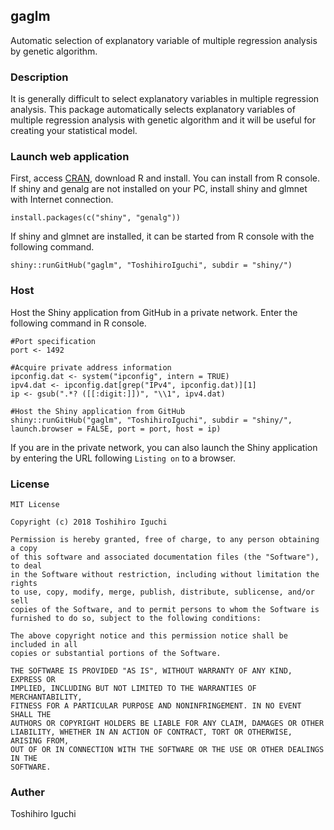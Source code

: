## gaglm
Automatic selection of explanatory variable of multiple regression analysis by genetic algorithm.

### Description
It is generally difficult to select explanatory variables in multiple regression analysis. This package automatically selects explanatory variables of multiple regression analysis with genetic algorithm and it will be useful for creating your statistical model.

### Launch web application
First, access [CRAN](https://cran.r-project.org/), download R and install.
You can install from R console.
If shiny and genalg are not installed on your PC, install shiny and glmnet with Internet connection.

    install.packages(c("shiny", "genalg"))

If shiny and glmnet are installed, it can be started from R console with the following command.
    
    shiny::runGitHub("gaglm", "ToshihiroIguchi", subdir = "shiny/")

### Host
Host the Shiny application from GitHub in a private network.
Enter the following command in R console.

    #Port specification
    port <- 1492

    #Acquire private address information
    ipconfig.dat <- system("ipconfig", intern = TRUE)
    ipv4.dat <- ipconfig.dat[grep("IPv4", ipconfig.dat)][1]
    ip <- gsub(".*? ([[:digit:]])", "\\1", ipv4.dat)

    #Host the Shiny application from GitHub
    shiny::runGitHub("gaglm", "ToshihiroIguchi", subdir = "shiny/", launch.browser = FALSE, port = port, host = ip)

If you are in the private network, you can also launch the Shiny application by entering the URL following `Listing on` to a browser.


### License 

```
MIT License

Copyright (c) 2018 Toshihiro Iguchi

Permission is hereby granted, free of charge, to any person obtaining a copy
of this software and associated documentation files (the "Software"), to deal
in the Software without restriction, including without limitation the rights
to use, copy, modify, merge, publish, distribute, sublicense, and/or sell
copies of the Software, and to permit persons to whom the Software is
furnished to do so, subject to the following conditions:

The above copyright notice and this permission notice shall be included in all
copies or substantial portions of the Software.

THE SOFTWARE IS PROVIDED "AS IS", WITHOUT WARRANTY OF ANY KIND, EXPRESS OR
IMPLIED, INCLUDING BUT NOT LIMITED TO THE WARRANTIES OF MERCHANTABILITY,
FITNESS FOR A PARTICULAR PURPOSE AND NONINFRINGEMENT. IN NO EVENT SHALL THE
AUTHORS OR COPYRIGHT HOLDERS BE LIABLE FOR ANY CLAIM, DAMAGES OR OTHER
LIABILITY, WHETHER IN AN ACTION OF CONTRACT, TORT OR OTHERWISE, ARISING FROM,
OUT OF OR IN CONNECTION WITH THE SOFTWARE OR THE USE OR OTHER DEALINGS IN THE
SOFTWARE.
```

### Auther
Toshihiro Iguchi
